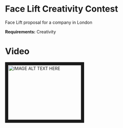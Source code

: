 # Face Lift Creativity Contest
Face Lift proposal for a company in London

**Requirements:** Creativity

# Video
<a href="http://www.youtube.com/watch?feature=player_embedded&v=E4RQ5ut7fZw
" target="_blank"><img src="http://img.youtube.com/vi/E4RQ5ut7fZw/0.jpg" 
alt="IMAGE ALT TEXT HERE" width="240" height="180" border="10" /></a>
